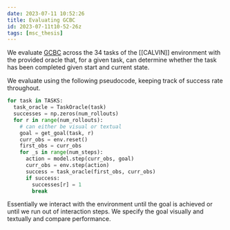 ```yaml
---
date: 2023-07-11 10:52:26
title: Evaluating GCBC
id: 2023-07-11t10-52-26z
tags: [msc_thesis]
---
```


We evaluate [GCBC](./2023-07-11t10-17-09z.md) across the 34 tasks of the
[[CALVIN]] environment with the provided oracle that, for a given task, can
determine whether the task has been completed given start and current state.

We evaluate using the following pseudocode, keeping track of success rate
throughout.

```python
for task in TASKS:
  task_oracle = TaskOracle(task)
  successes = np.zeros(num_rollouts)
  for r in range(num_rollouts):
    # can either be visual or textual
    goal = get_goal(task, r)
    curr_obs = env.reset()
    first_obs = curr_obs
    for _s in range(num_steps):
      action = model.step(curr_obs, goal)
      curr_obs = env.step(action)
      success = task_oracle(first_obs, curr_obs)
      if success:
        successes[r] = 1
        break
```

Essentially we interact with the environment until the goal is achieved or until
we run out of interaction steps. We specify the goal visually and textually and
compare performance.

